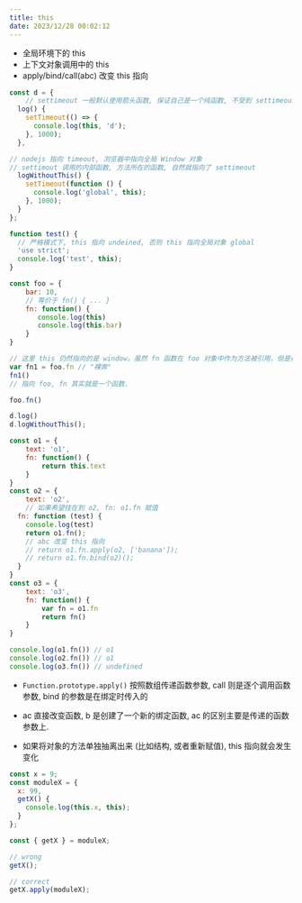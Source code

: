 ```yaml
---
title: this
date: 2023/12/28 00:02:12
---
```


* 全局环境下的 this
* 上下文对象调用中的 this
* apply/bind/call(abc) 改变 this 指向

```js
const d = {
	// settimeout 一般默认使用箭头函数, 保证自己是一个纯函数, 不受到 settimeout this 的影响
  log() {
    setTimeout(() => {
      console.log(this, 'd');
    }, 1000);
  },

// nodejs 指向 timeout, 浏览器中指向全局 Window 对象
// settimout 调用的内部函数, 方法所在的函数, 自然就指向了 settimeout
  logWithoutThis() {
    setTimeout(function () {
      console.log('global', this);
    }, 1000);
  }
};

function test() {
  // 严格模式下, this 指向 undeined, 否则 this 指向全局对象 global
  'use strict';
  console.log('test', this);
}

const foo = {
    bar: 10,
    // 等价于 fn() { ... }
    fn: function() {
       console.log(this)
       console.log(this.bar)
    }
}

// 这里 this 仍然指向的是 window。虽然 fn 函数在 foo 对象中作为方法被引用，但是在赋值给 fn1 之后，fn1 的执行仍然是在 window 的全局环境中。
var fn1 = foo.fn // "裸奔"
fn1()
// 指向 foo, fn 其实就是一个函数.

foo.fn()

d.log()
d.logWithoutThis();

const o1 = {
    text: 'o1',
    fn: function() {
        return this.text
    }
}
const o2 = {
    text: 'o2',
    // 如果希望挂在到 o2, fn: o1.fn 赋值
  fn: function (test) {
    console.log(test)
    return o1.fn();
    // abc 改变 this 指向
    // return o1.fn.apply(o2, ['banana']);
    // return o1.fn.bind(o2)();
  }
}
const o3 = {
    text: 'o3',
    fn: function() {
        var fn = o1.fn
        return fn()
    }
}

console.log(o1.fn()) // o1
console.log(o2.fn()) // o1
console.log(o3.fn()) // undefined
```



* `Function.prototype.apply()` 按照数组传递函数参数, call 则是逐个调用函数参数, bind 的参数是在绑定时传入的
* ac 直接改变函数, b 是创建了一个新的绑定函数, ac 的区别主要是传递的函数参数上.

* 如果将对象的方法单独抽离出来 (比如结构, 或者重新赋值), this 指向就会发生变化

```js
const x = 9;
const moduleX = {
  x: 99,
  getX() {
    console.log(this.x, this);
  }
};

const { getX } = moduleX;

// wrong
getX();

// correct
getX.apply(moduleX);
```